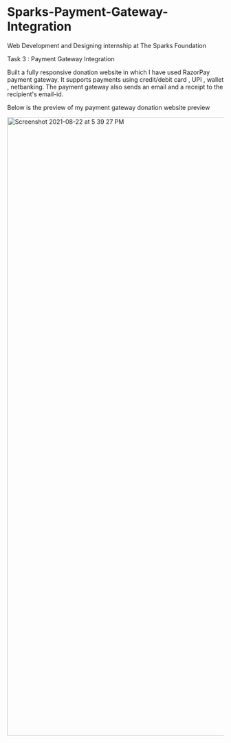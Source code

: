 # Sparks-Payment-Gateway-Integration

Web Development and Designing internship at The Sparks Foundation

Task 3 : Payment Gateway Integration

Built a fully responsive donation website in which I have used RazorPay payment gateway. It supports payments using credit/debit card , UPI , wallet , netbanking. The payment gateway also sends an email and a receipt to the recipient's email-id.

Below is the preview of my payment gateway donation website preview

<img width="1440" alt="Screenshot 2021-08-22 at 5 39 27 PM" src="https://user-images.githubusercontent.com/67476405/130354588-321eca1e-526f-464d-a089-e7ceb20f61e1.png">

